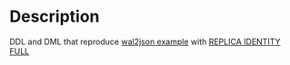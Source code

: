 # Description

DDL and DML that reproduce [wal2json example](https://github.com/eulerto/wal2json/blob/master/README.md) with [REPLICA IDENTITY FULL](http://paquier.xyz/postgresql-2/postgres-9-4-feature-highlight-replica-identity-logical-replication)

